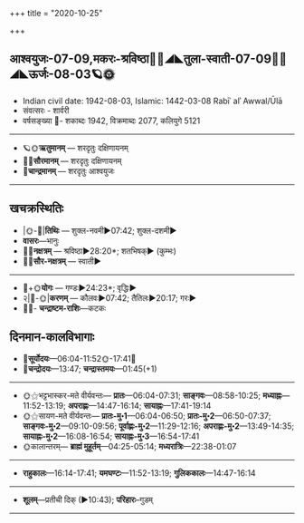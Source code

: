 +++
title = "2020-10-25"

+++
## आश्वयुजः-07-09,मकरः-श्रविष्ठा🌛🌌◢◣तुला-स्वाती-07-09🌌🌞◢◣ऊर्जः-08-03🪐🌞
- Indian civil date: 1942-08-03, Islamic: 1442-03-08 Rabīʿ alʾ Awwal/Ūlā
- संवत्सरः - शार्वरी
- वर्षसङ्ख्या 🌛- शकाब्दः 1942, विक्रमाब्दः 2077, कलियुगे 5121
___________________
- 🪐🌞**ऋतुमानम्** — शरदृतुः दक्षिणायनम्
- 🌌🌞**सौरमानम्** — शरदृतुः दक्षिणायनम्
- 🌛**चान्द्रमानम्** — शरदृतुः आश्वयुजः
___________________


## खचक्रस्थितिः
- |🌞-🌛|**तिथिः** — शुक्ल-नवमी►07:42; शुक्ल-दशमी►  
- **वासरः**—भानुः  
- 🌌🌛**नक्षत्रम्** — श्रविष्ठा►28:20*; शतभिषक्► (कुम्भः)  
- 🌌🌞**सौर-नक्षत्रम्** — स्वाती►  
___________________
- 🌛+🌞**योगः** — गण्डः►24:23*; वृद्धिः►  
- २|🌛-🌞|**करणम्** — कौलवः►07:42; तैतिलः►20:17; गरः►  
- 🌌🌛- **चन्द्राष्टम-राशिः**—कटकः  


## दिनमान-कालविभागाः
- 🌅**सूर्योदयः**—06:04-11:52🌞️-17:41🌇  
- 🌛**चन्द्रोदयः**—13:47; **चन्द्रास्तमयः**—01:45(+1)  
___________________
- 🌞⚝भट्टभास्कर-मते वीर्यवन्तः— **प्रातः**—06:04-07:31; **साङ्गवः**—08:58-10:25; **मध्याह्नः**—11:52-13:19; **अपराह्णः**—14:47-16:14; **सायाह्नः**—17:41-19:14  
- 🌞⚝सायण-मते वीर्यवन्तः— **प्रातः-मु॰1**—06:04-06:50; **प्रातः-मु॰2**—06:50-07:37; **साङ्गवः-मु॰2**—09:10-09:56; **पूर्वाह्णः-मु॰2**—11:29-12:16; **अपराह्णः-मु॰2**—13:49-14:35; **सायाह्नः-मु॰2**—16:08-16:54; **सायाह्नः-मु॰3**—16:54-17:41  
- 🌞कालान्तरम्— **ब्राह्मं मुहूर्तम्**—04:25-05:14; **मध्यरात्रिः**—22:38-01:07  
___________________
- **राहुकालः**—16:14-17:41; **यमघण्टः**—11:52-13:19; **गुलिककालः**—14:47-16:14  
___________________
- **शूलम्**—प्रतीची दिक् (►10:43); **परिहारः**–गुडम्  
___________________
